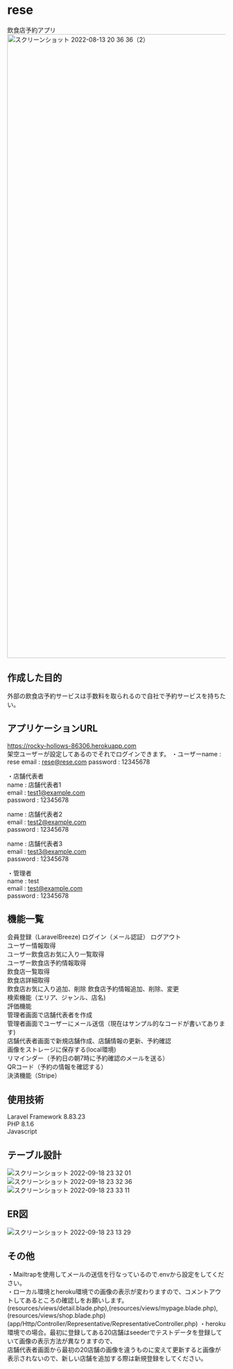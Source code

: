# rese
飲食店予約アプリ
<img width="1440" alt="スクリーンショット 2022-08-13 20 36 36（2）" src="https://user-images.githubusercontent.com/104364543/184491124-9c12d741-f354-4e0c-8a96-e16d1c7507ed.png">

## 作成した目的
外部の飲食店予約サービスは手数料を取られるので自社で予約サービスを持ちたい。  

## アプリケーションURL
https://rocky-hollows-86306.herokuapp.com  
架空ユーザーが設定してあるのでそれでログインできます。
・ユーザーname : rese
email : rese@rese.com
password : 12345678

・店舗代表者  
name : 店舗代表者1  
email : test1@example.com  
password : 12345678  

name : 店舗代表者2  
email : test2@example.com  
password : 12345678  

name : 店舗代表者3  
email : test3@example.com  
password : 12345678  

・管理者   
name : test  
email : test@example.com  
password : 12345678  



## 機能一覧
会員登録（LaravelBreeze) 
ログイン（メール認証）
ログアウト  
ユーザー情報取得  
ユーザー飲食店お気に入り一覧取得  
ユーザー飲食店予約情報取得  
飲食店一覧取得  
飲食店詳細取得  
飲食店お気に入り追加、削除
飲食店予約情報追加、削除、変更  
検索機能（エリア、ジャンル、店名)  
評価機能  
管理者画面で店舗代表者を作成  
管理者画面でユーザーにメール送信（現在はサンプル的なコードが書いてあります)  
店舗代表者画面で新規店舗作成、店舗情報の更新、予約確認  
画像をストレージに保存する(local環境)  
リマインダー（予約日の朝7時に予約確認のメールを送る）  
QRコード（予約の情報を確認する）  
決済機能（Stripe）  


## 使用技術
Laravel Framework 8.83.23  
PHP 8.1.6  
Javascript  

## テーブル設計
![スクリーンショット 2022-09-18 23 32 01](https://user-images.githubusercontent.com/104364543/190912397-1855991d-1438-4be6-abae-93273d3557ee.png)  
![スクリーンショット 2022-09-18 23 32 36](https://user-images.githubusercontent.com/104364543/190912449-4035653a-200d-4f9f-8bc5-4911a2bf3bef.png)  
![スクリーンショット 2022-09-18 23 33 11](https://user-images.githubusercontent.com/104364543/190912466-0f8af79b-d44a-4c12-a95d-7b5549e0bbd8.png)  

## ER図
![スクリーンショット 2022-09-18 23 13 29](https://user-images.githubusercontent.com/104364543/190911681-3a8c2f59-7b9a-4359-b87c-f79e9a6c4c79.png)

## その他
・Mailtrapを使用してメールの送信を行なっているので.envから設定をしてください。  
・ローカル環境とheroku環境での画像の表示が変わりますので、コメントアウトしてあるところの確認しをお願いします。 
  (resources/views/detail.blade.php),(resources/views/mypage.blade.php),(resources/views/shop.blade.php)  
  (app/Http/Controller/Representative/RepresentativeController.php)
・heroku環境での場合。最初に登録してある20店舗はseederでテストデータを登録していて画像の表示方法が異なりますので、  
  店舗代表者画面から最初の20店舗の画像を違うものに変えて更新すると画像が表示されないので、新しい店舗を追加する際は新規登録をしてください。  

